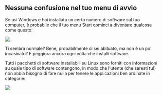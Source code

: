 

<div id="corps">

<h2>Nessuna confusione nel tuo menu di avvio</h2>

Se usi Windows e hai installato un certo numero di software sul tuo computer, è probabile che il tuo menu Start cominci a diventare qualcosa come questo:

<img src="Images/windows_7_start_menu.png">

Ti sembra normale? Bene, probabilmente ci sei abituato, ma non è un po' incasinato? E peggiora ancora ogni volta che installi software.

Tutti i pacchetti di software installabili su Linux sono forniti con informazioni su quale tipo di software contengono, in modo che l'utente (che saresti tu!) non abbia bisogno di fare nulla per tenere le applicazioni ben ordinate in categorie:

<img src="Images/categories_menu.png">

</div>


